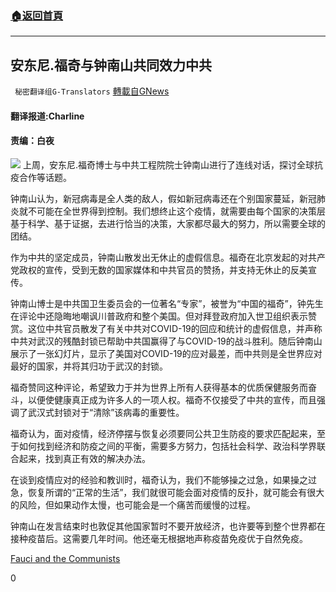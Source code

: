 ###  [:house:返回首頁](https://github.com/ourhimalayas/txt)
---

## 安东尼.福奇与钟南山共同效力中共
` 秘密翻译组G-Translators` [轉載自GNews](https://gnews.org/zh-hans/970188/)

#### 翻译报道:Charline

#### 责编：白夜
![]()![](https://gnews.org/wp-content/uploads/2021/03/1-46.png)
上周，安东尼.福奇博士与中共工程院院士钟南山进行了连线对话，探讨全球抗疫合作等话题。

钟南山认为，新冠病毒是全人类的敌人，假如新冠病毒还在个别国家蔓延，新冠肺炎就不可能在全世界得到控制。我们想终止这个疫情，就需要由每个国家的决策层基于科学、基于证据，去进行恰当的决策，大家都尽最大的努力，所以需要全球的团结。

作为中共的坚定成员，钟南山散发出无休止的虚假信息。福奇在北京发起的对共产党政权的宣传，受到无数的国家媒体和中共官员的赞扬，并支持无休止的反美宣传。

钟南山博士是中共国卫生委员会的一位著名“专家”，被誉为“中国的福奇”，钟先生在评论中还隐晦地嘲讽川普政府和整个美国。但对拜登政府加入世卫组织表示赞赏。这位中共官员散发了有关中共对COVID-19的回应和统计的虚假信息，并声称中共对武汉的残酷封锁已帮助中共国赢得了与COVID-19的战斗胜利。随后钟南山展示了一张幻灯片，显示了美国对COVID-19的应对最差，而中共则是全世界应对最好的国家，并将其归功于武汉的封锁。

福奇赞同这种评论，希望致力于并为世界上所有人获得基本的优质保健服务而奋斗，以便使健康真正成为许多人的一项人权。福奇不仅接受了中共的宣传，而且强调了武汉式封锁对于“清除”该病毒的重要性。

福奇认为，面对疫情，经济停摆与恢复必须要同公共卫生防疫的要求匹配起来，至于如何找到经济和防疫之间的平衡，需要多方努力，包括社会科学、政治科学界联合起来，找到真正有效的解决办法。

在谈到疫情应对的经验和教训时，福奇认为，我们不能够操之过急，如果操之过急，恢复所谓的“正常的生活”，我们就很可能会面对疫情的反扑，就可能会有很大的风险，但如果动作太慢，也可能会是一个痛苦而缓慢的过程。

钟南山在发言结束时也敦促其他国家暂时不要开放经济，也许要等到整个世界都在接种疫苗后。这需要几年时间。他还毫无根据地声称疫苗免疫优于自然免疫。

[Fauci and the Communists](https://www.aier.org/article/fauci-and-the-communists/)

0
